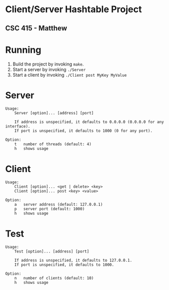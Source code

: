 # Client/Server Hashtable Project

## CSC 415 - Matthew


# Running

1. Build the project by invoking `make`.
2. Start a server by invoking `./Server`
3. Start a client by invoking `./Client post MyKey MyValue`


# Server

```
Usage:
	Server [option]... [address] [port]

	If address is unspecified, it defaults to 0.0.0.0 (0.0.0.0 for any interface).
	If port is unspecified, it defaults to 1000 (0 for any port).

Option:
	t	number of threads (default: 4)
	h	shows usage
```


# Client

```
Usage:
	Client [option]... <get | delete> <key>
	Client [option]... post <key> <value>

Option:
	a	server address (default: 127.0.0.1)
	p	server port (default: 1000)
	h	shows usage
```


# Test

```
Usage:
	Test [option]... [address] [port]

	If address is unspecified, it defaults to 127.0.0.1.
	If port is unspecified, it defaults to 1000.

Option:
	n	number of clients (default: 10)
	h	shows usage
```
